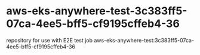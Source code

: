 # aws-eks-anywhere-test-3c383ff5-07ca-4ee5-bff5-cf9195cffeb4-36
repository for use with E2E test job aws-eks-anywhere-test:3c383ff5-07ca-4ee5-bff5-cf9195cffeb4-36
